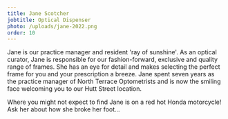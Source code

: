 ```yaml
---
title: Jane Scotcher
jobtitle: Optical Dispenser
photo: /uploads/jane-2022.png
order: 10
---
```

Jane is our practice manager and resident 'ray of sunshine'. As an optical curator, Jane is responsible for our fashion-forward, exclusive and quality range of frames. She has an eye for detail and makes selecting the perfect frame for you and your prescription a breeze. Jane spent seven years as the practice manager of North Terrace Optometrists and is now the smiling face welcoming you to our Hutt Street location.

Where you might not expect to find Jane is on a red hot Honda motorcycle! Ask her about how she broke her foot...